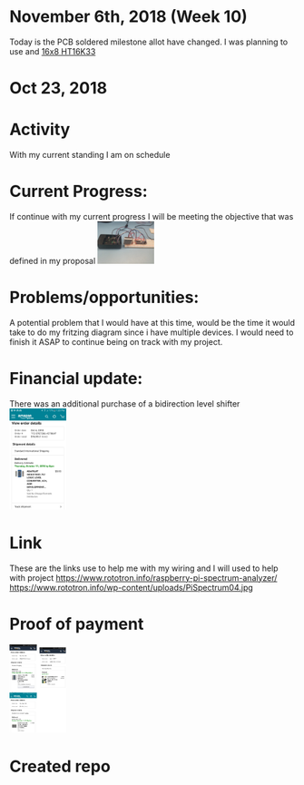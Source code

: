 # November 6th, 2018 (Week 10)
Today is the PCB soldered milestone allot have changed. I was planning to use and [16x8 HT16K33](https://www.adafruit.com/product/1427)

# Oct 23, 2018

# Activity
With my current standing I am on schedule 
# Current Progress:
If continue with my current progress I will be meeting the objective that was defined in my proposal
<img src="https://raw.githubusercontent.com/Kemar101/HT16K33/master/PHOTO-2018-10-23-12-34-46.jpg" width="100" />
# Problems/opportunities:
A potential problem that I would have at this time, would be the time it would take to do my fritzing diagram since i have multiple devices. I would need to finish it ASAP to continue being on track with my project.
# Financial update:
There was an additional purchase of a bidirection level shifter
<img src="https://raw.githubusercontent.com/Kemar101/HT16K33/master/PHOTO-2018-10-23-13-23-38.jpg" width="100" />
# Link
These are the links use to help me with my wiring and I will used to help with project
https://www.rototron.info/raspberry-pi-spectrum-analyzer/
https://www.rototron.info/wp-content/uploads/PiSpectrum04.jpg
# Proof of payment 

<p float="left">
  <img src="https://raw.githubusercontent.com/Kemar101/HT16K33/master/Payment2.jpg" width="100" />
  </p>

# Created repo
